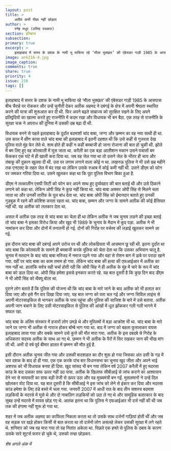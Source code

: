 ```yaml
---
layout: post
title: >
    अतीत कभी पीछा नहीं छोड़ता
author: >
    स्नेह मधुर (वरिष्ठ पत्रकार)
section: इतिहास
subsection:
primary: true
excerpt: >
    इलाहाबाद में सत्तर के दशक के नामी भू माफिया रहे ‘मौला भुक्खल’ की एंबेसडर गाड़ी 1985 के आसपास बीच चैराहे पर रोककर और उन्हें चुनौती देकर अतीक अहमद ने दबंगई के क्षेत्र में अपनी श्रेष्ठता स्थापित करने की यात्रा की शुरूआत कर दी थी.
image: ank216-4.jpg
image_caption: 
comments: true
share: true
priority: 4
issue: 216
tags: []
---
```


इलाहाबाद में सत्तर के दशक के नामी भू माफिया रहे ‘मौला भुक्खल’ की एंबेसडर गाड़ी 1985 के आसपास बीच चैराहे पर रोककर और उन्हें चुनौती देकर अतीक अहमद ने दबंगई के क्षेत्र में अपनी श्रेष्ठता स्थापित करने की यात्रा की शुरूआत कर दी थी. फिर अपने बढ़ते साम्राज्य को सुरक्षित रखने के लिए अपने प्रतिद्वंदियों का खात्मा करते हुए राजनीति में कदम रखा और विधायक भी बन बैठा. एक तरह से राजनीति के सुरक्षा चक्र ने अपराध की दुनिया में उसकी उम्र बढ़ा दी थी.

विधायक बनने से पहले इलाहाबाद के दुर्दांत बदमाशों चांद बाबा, जग्गा और छम्मन का वह नया साथी ही था. उस काल में क्षीण काया वाले चांद बाबा की इलाहाबाद में इतनी दहशत थी कि उसे कहीं से गुजरता देख पुलिस वाले मुंह फेर लेते थे. शाम होते ही कहीं न कहीं बमबाजी हो जाना रोजाना की बात हो चुकी थी. झोले में बम लिए हुए वह कोतवाली में घुस जाता था. करैली का एक बड़ा आलीशान मकान उसने पचासों बम फेंककर एक घंटे में ही खाली करा दिया था. जब वह जेल गया था तो उसने जेल के भीतर ही चाय और तंबाकू की दुकान खुलवा दी थी. उस पर लगाम लगाने वाला कोई न था. लखनऊ पुलिस ने भी उसे छह महीने तक एनएसए के तहत जेल में बंद रखा था लेकिन उसके रुआब में कोई कमी नहीं थी. उसने डीएम को फोन पर जमकर गरिया दिया था. उसने खुलकर कहा था कि पूरा पुलिस विभाग बिका हुआ है.

डीएम ने तत्कालीन एसपी सिटी को फोन कर अपने साथ हुए दुर्व्यवहार की बात बताई थी और उसे ठिकाने लगाने को कहा था. लेकिन ओपी सिंह ने कुछ नहीं किया था. चांद बाबा अक्सर ओपी सिंह से मिलने चला जाता था और उनकी तारीफ के पुल बांध देता था. चांद बाबा ओपी सिंह को ईमानदार बताते हुए उनकी गुडबुक में रहने की कोशिश करता रहता था. चांद बाबा, छम्मन और जग्गा के सामने अतीक की कोई हैसियत नहीं थी. वह अतीक को ललकार देता था.

असल में अतीक एक तरह से चांद बाबा का चेला ही था लेकिन अतीक ने जब चुनाव लडने की इच्छा बताई तो चांद बाबा ने इसका विरोध किया और खुद भी 1989 के चुनाव के मैदान में कूद पड़ा. अतीक ने भी नामांकन कर दिया और दोनों में तनातनी हो गई. दोनों की गिरोह पर वर्चस्व की लड़ाई खुलकर सामने आ गई.

इस दौरान चांद बाबा की दबंगई अपने उरोज पर थी और लोकप्रियता भी आसमान छू रही थी. इतना दुर्दांत था चांद बाबा कि कोतवाली के सामने ही बमबाजी करके पुलिस को चेता देता था कि उसका अभियान चालू है. चुनाव में मतदान के बाद चांद बाबा मस्जिद में नमाज पढ़ने गया और वहां से रोशन बाग में ढाबे पर पराठा खाने गया. वहीं पर चांद बाबा का काम तमाम हो गया. लेकिन चांद बाबा की हत्या की एफआईआर में अतीक का नाम नहीं था. हालांकि सर्वत्र यही चर्चा होती रही कि ओपी सिंह ने ही अतीक के मुंह में चारे के रूप में चांद बाबा को डाल दिया था. ओपी सिंह हमेशा इससे इनकार करते रहे. यह बात दूसरी है कि कुछ दिन बाद डीएम ने भी ओपी सिंह को थैंक्यू बोला था.

पुराने लोग बताते हैं कि पुलिस की योजना थी कि चांद बाबा के मारे जाने के बाद अतीक को भी हलाल कर दिया जाए और इसे गैंग वार दिखा दिया जाए. यह बात जग्गा को पता चल गई और जग्गा सिविल लाइंस से अपनी मोटरसाइकिल से भागकर अतीक के पास पहुंचा और पुलिस की साजिश के बारे में उसे बताया. अतीक अपनी जान बचाने के लिए उसी मोटरसाइकिल से पुलिस की आंखों में धूल झोंककर गली गली भागने में सफल रहा.

चांद बाबा के अंतिम संस्कार में हजारों लोग उमड़े थे और मुस्लिमों में बड़ा आक्रोश भी था. चांद बाबा के मारे जाने पर जग्गा भी अतीक से नाराज होकर बॉम्बे भाग गया था. बाद में जग्गा को बहला फुसलाकर वापस इलाहाबाद लाया गया और सबके सामने उसे कुत्ते की मौत मारा गया. अतीक के इस दबदबे से गिरोह के अधिकतर सदस्य अतीक के साथ आ गए थे. छम्मन ने भी अतीक के पैरों में सिर रखकर जान की भीख मांग ली थी. अभी दो वर्ष पूर्व बीमार हालत में छम्मन की मौत हुई है.

इसी दौरान अतीक चुनाव जीत गया और उसकी बादशाहत का दौर शुरू हो गया जिसका अंत उसी के गढ़ में चार दशक के बाद हो ही गया. एक एक करके पांच बार विधानसभा का चुनाव खुद जीता और अपने भाई अशरफ को भी विधायक बनवा ही दिया. खुद सांसद भी बन गया लेकिन वर्ष 2007 करैली में हुए मदरसा कांड के बाद उसका ग्राफ ऊपर नहीं उठ पाया. अतीक के खिलाफ सीबीआई से जांच कराने का आश्वासन देने भर से मायावती का ग्राफ बड़ी तेजी से ऊपर उठा और वह मुख्यमंत्री बन गईं. मुसलमानों ने उन्हें दिल खोलकर वोट दिया था. यह बात दूसरी है कि सीबीआई ने इस जांच को लेने से इंकार कर दिया और मदरसा कांड हमेशा के लिए ठंडे बस्ते में चला गया. जनवरी 2007 में आधी रात के बाद तीन सशस्त्र बदमाश लड़कियों के मदरसे में घुसे थे और दो नाबालिग लड़कियों को उठा ले गए थे और सामूहिक बलात्कार के बाद सुबह उन्हें मदरसे में वापस छोड़ गए थे. आतंक इतना था कि पुलिस ने एफआईआर भी दर्ज नहीं की थी जब तक की हंगामा नहीं शुरू हो गया था.

शहर में जब अतीक अहमद का काफिला निकला करता था तो उसके साथ दर्जनों गाड़ियां होती थीं और जब वह सड़क पर खड़े होकर किसी से बात करता था तो दर्जनों लोग असलहे लेकर उसकी सुरक्षा में लगे रहते थे. शनिवार को जब वह मारा गया तो वह नितांत अकेला था. पिछले एक हफ्ते से पुलिस के दबाव के कारण उसके सारे शूटर्स फरार हो चुके थे, उसको तन्हा छोड़कर.

*शेष अगले अंक में*